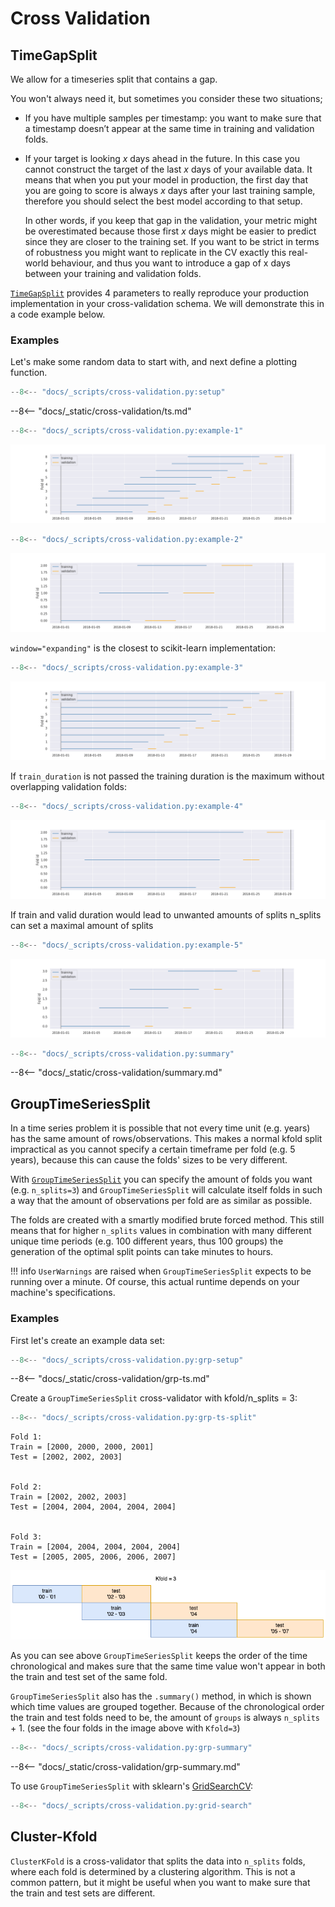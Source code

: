 # Cross Validation

## TimeGapSplit

We allow for a timeseries split that contains a gap.

You won't always need it, but sometimes you consider these two situations;

- If you have multiple samples per timestamp: you want to make sure that a timestamp doesn’t appear at the same time in training and validation folds.
- If your target is looking $x$ days ahead in the future. In this case you cannot construct the target of the last $x$ days of your available data. It means that when you put your model in production, the first day that you are going to score is always $x$ days after your last training sample, therefore you should select the best model according to that setup.

    In other words, if you keep that gap in the validation, your metric might be overestimated because those first $x$ days might be easier to predict since they are closer to the training set. If you want to be strict in terms of robustness you might want to replicate in the CV exactly this real-world behaviour, and thus you want to introduce a gap of x days between your training and validation folds.

[`TimeGapSplit`][time-gap-split-api] provides 4 parameters to really reproduce your production implementation in your cross-validation schema. We will demonstrate this in a code example below.

### Examples

Let's make some random data to start with, and next define a plotting function.

```py
--8<-- "docs/_scripts/cross-validation.py:setup"
```

--8<-- "docs/_static/cross-validation/ts.md"

```py title="Example 1"
--8<-- "docs/_scripts/cross-validation.py:example-1"
```

![example-1](../_static/cross-validation/example-1.png)

```py title="Example 2"
--8<-- "docs/_scripts/cross-validation.py:example-2"
```

![example-2](../_static/cross-validation/example-2.png)

`window="expanding"` is the closest to scikit-learn implementation:

```py title="Example 3"
--8<-- "docs/_scripts/cross-validation.py:example-3"
```

![example-3](../_static/cross-validation/example-3.png)

If `train_duration` is not passed the training duration is the maximum without overlapping validation folds:

```py title="Example 4"
--8<-- "docs/_scripts/cross-validation.py:example-4"
```

![example-4](../_static/cross-validation/example-4.png)

If train and valid duration would lead to unwanted amounts of splits n_splits can set a maximal amount of splits

```py title="Example 5"
--8<-- "docs/_scripts/cross-validation.py:example-5"
```

![example-5](../_static/cross-validation/example-5.png)

```py title="Summary"
--8<-- "docs/_scripts/cross-validation.py:summary"
```

--8<-- "docs/_static/cross-validation/summary.md"

## GroupTimeSeriesSplit

In a time series problem it is possible that not every time unit (e.g. years) has the same amount of rows/observations.
This makes a normal kfold split impractical as you cannot specify a certain timeframe per fold (e.g. 5 years), because this can cause the folds' sizes to be very different.

With [`GroupTimeSeriesSplit`][group-ts-split-api] you can specify the amount of folds you want (e.g. `n_splits=3`) and `GroupTimeSeriesSplit` will calculate itself folds in such a way that the amount of observations per fold are as similar as possible.

The folds are created with a smartly modified brute forced method. This still means that for higher `n_splits` values in combination with many different unique time periods (e.g. 100 different years, thus 100 groups) the generation of the optimal split points can take minutes to hours.

!!! info
    `UserWarnings` are raised when `GroupTimeSeriesSplit` expects to be running over a minute. Of course, this actual runtime depends on your machine's specifications.

### Examples

First let's create an example data set:

```py
--8<-- "docs/_scripts/cross-validation.py:grp-setup"
```

--8<-- "docs/_static/cross-validation/grp-ts.md"

Create a `GroupTimeSeriesSplit` cross-validator with kfold/n_splits = 3:

```py
--8<-- "docs/_scripts/cross-validation.py:grp-ts-split"
```

```console
Fold 1:
Train = [2000, 2000, 2000, 2001]
Test = [2002, 2002, 2003]


Fold 2:
Train = [2002, 2002, 2003]
Test = [2004, 2004, 2004, 2004, 2004]


Fold 3:
Train = [2004, 2004, 2004, 2004, 2004]
Test = [2005, 2005, 2006, 2006, 2007]
```

![grp-ts-split](../_static/cross-validation/group-time-series-split.png)

As you can see above `GroupTimeSeriesSplit` keeps the order of the time chronological and makes sure that the same time value won't appear in both the train and test set of the same fold.

`GroupTimeSeriesSplit` also has the `.summary()` method, in which is shown which time values are grouped together. Because of the chronological order the train and test folds need to be, the amount of `groups` is always `n_splits` + 1. (see the four folds in the image above with `Kfold=3`)

```py title="Summary"
--8<-- "docs/_scripts/cross-validation.py:grp-summary"
```

--8<-- "docs/_static/cross-validation/grp-summary.md"

To use `GroupTimeSeriesSplit` with sklearn's [GridSearchCV](https://scikit-learn.org/stable/modules/generated/sklearn.model_selection.GridSearchCV.html):

```py
--8<-- "docs/_scripts/cross-validation.py:grid-search"
```

## Cluster-Kfold

`ClusterKFold` is a cross-validator that splits the data into `n_splits` folds, where each fold is determined by a clustering algorithm. This is not a common pattern, but it might be useful when you want to make sure that the train and test sets are different.


[time-gap-split-api]: ../../api/model-selection#sklego.model_selection.TimeGapSplit
[group-ts-split-api]: ../../api/model-selection#sklego.model_selection.GroupTimeSeriesSplit
